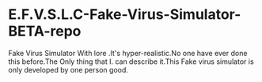 # E.F.V.S.L.C-Fake-Virus-Simulator-BETA-repo
Fake Virus Simulator With lore .It's hyper-realistic.No one have ever done this before.The Only thing that I. can describe it.This Fake virus simulator is only developed by one person good.
